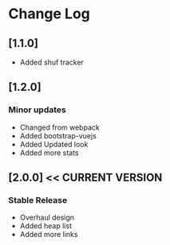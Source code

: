 # Change Log

## [1.1.0]
- Added shuf tracker

## [1.2.0]
### Minor updates
- Changed from webpack
- Added bootstrap-vuejs
- Added Updated look
- Added more stats

## [2.0.0]  << CURRENT VERSION
### Stable Release
- Overhaul design
- Added heap list
- Added more links
